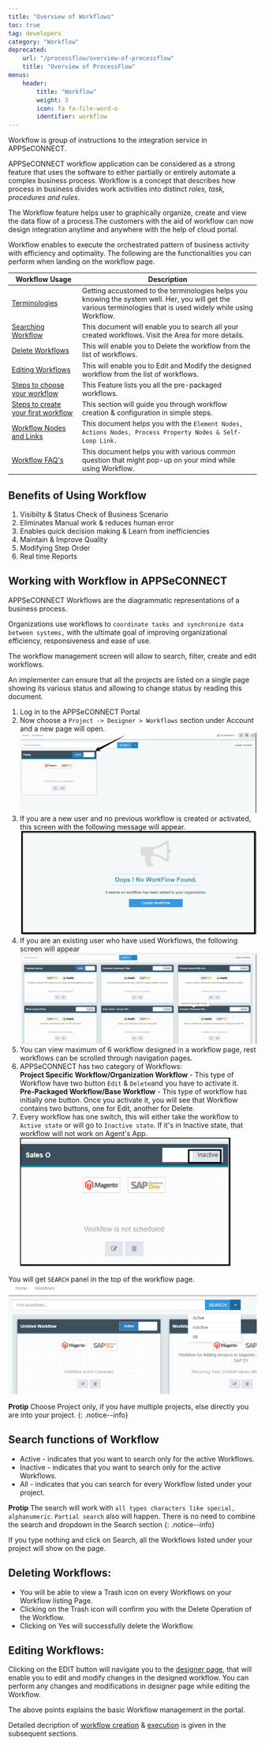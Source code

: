 ```yaml
---
title: "Overview of Workflows"
toc: true
tag: developers
category: "Workflow"
deprecated: 
    url: "/processflow/overview-of-processflow"
    title: "Overview of ProcessFlow"
menus: 
    header:
        title: "Workflow"
        weight: 3
        icon: fa fa-file-word-o
        identifier: workflow
---
```

Workflow is group of instructions to the integration service in APPSeCONNECT. 

APPSeCONNECT workflow application can be considered as a strong feature that uses the software to either partially or entirely automate a complex business process. Workflow is  a concept that describes how process in business divides work activities into distinct *roles, task, procedures and rules*.

The Workflow feature helps user to graphically organize, create and view the data flow of a process.The customers with the aid of workflow can now design integration anytime and anywhere with the help of cloud portal.

Workflow enables to execute the orchestrated pattern of business activity with efficiency and optimality. The following are the functionalities you can perform when landing on the workflow page.

|Workflow Usage|Description|
|-----|----------|
|[Terminologies](/workflow/Terminologies/)|Getting accustomed to the terminologies helps you knowing the system well. Her, you will get the various terminologies that is used widely while using Workflow.|
|[Searching Workflow](/workflow/overview/#search-functions-of-workflow)| This document will enable you to search all your created workflows. Visit the Area for more details.|
|[Delete Workflows](/workflow/overview/#deleting-workflows)| This will enable you to Delete the workflow from the list of workflows.|
|[Editing Workflows](/workflow/overview/#editing-workflows)| This will enable you to Edit and Modify the designed workflow from the list of workflows.|
|[Steps to choose your workflow](/workflow/steps-to-choose-your-workflow/)  |This Feature lists you all the pre-packaged workflows.|
|[Steps to create your first workflow](/workflow/steps-to-create-your-first-workflow/) |This section will guide you through workflow creation & configuration in simple steps.|
|[Workflow Nodes and Links](/workflow/workflow-nodes-and-links/)| This document helps you with the `Element Nodes, Actions Nodes, Process Property Nodes & Self-Loop Link.`| 
|[Workflow FAQ's](/workflow/faqs/)| This document helps you with various common question that might pop-up on your mind while using Workflow.|

## Benefits of Using Workflow 

1. Visibilty & Status Check of Business Scenario
2. Eliminates Manual work & reduces human error
3. Enables quick decision making & Learn from inefficiencies
4. Maintain & Improve Quality
5. Modifying Step Order
6. Real time Reports

## Working with Workflow in APPSeCONNECT

 APPSeCONNECT Workflows are the diagrammatic representations of a business process.  

 Organizations use workflows to `coordinate tasks and synchronize data between systems,` with the ultimate goal of improving organizational efficiency, responsiveness and ease of use.

 The workflow management screen will allow to search, filter, create and edit workflows.

 An implementer can ensure that all the projects are listed on a single page showing its various status and allowing to change status by reading this document.

 1. Log in to the APPSeCONNECT Portal
 2. Now choose a `Project -> Designer > Workflows` section under Account and a new page will open.    
  ![Workflow](/staticfiles/workflow-management/media/Workflow.png)
 3. If you are a new user and no previous workflow is created or activated, this screen with the following message will appear.  
![NoWorkflow](/staticfiles/workflow-management/media/NoWorkflow.png)
 4.  If you are an existing user who have used Workflows, the following screen will appear
![Workflow_Landing](/staticfiles/workflow-management/media/Workflow_Landing.png)
 5. You can view maximum of 6 workflow designed in a workflow page, rest workflows can be scrolled through navigation pages.
 6. APPSeCONNECT has two category of Workflows:   
 **Project Specific Workflow/Organization Workflow** -  This type of Workflow have two button `Edit` & `Delete`and you have to activate it.    
 **Pre-Packaged Workflow/Base Workflow** - This type of workflow has initially one button. Once you activate it, you will see that Workflow contains two buttons, one for Edit, another for Delete.    
 7. Every workflow has one switch, this will either take the  workflow to `Active state` or will go to `Inactive state`. If it's in Inactive state, that workflow will not work on Agent's App.  
 ![Workflow_dialog](/staticfiles/workflow-management/media/Workflow_dialog.png)    

  You will get `SEARCH` panel in the top of the workflow page.    
 ![Search_Workflow](/staticfiles/workflow-management/media/Search_Workflow.png)

 **Protip** Choose Project only, if you have multiple projects, else directly you are into your project.
 {: .notice--info}

 
## Search functions of Workflow

* Active - indicates that you want to search only for the active Workflows.
* Inactive - indicates that you want to search only for the active Workflows.
* All - indicates that you can search for every Workflow listed under your project.


**Protip** The search will work with `all types characters like special, alphanumeric`. `Partial search` also will happen. There is no need to combine the search and dropdown in the Search section 
{: .notice--info}

If you type nothing and click on Search, all the Workflows listed under your project will show on the page.

## Deleting Workflows: 

* You will be able to view a Trash icon on every Workflows on your Workflow listing Page.
* Clicking on the Trash icon will confirm you with the Delete Operation of the Workflow.
* Clicking on Yes will successfully delete the Workflow.

## Editing Workflows: 

Clicking on the EDIT button will navigate you to the [designer page](/workflow/steps-to-create-your-first-workflow/), that will enable you to edit and modify changes in the designed workflow. You can perform any changes and modifications in designer page while editing the Workflow.

The above points explains the basic Workflow management in the portal.

Detailed decription of [workflow creation](/workflow/steps-to-create-your-first-workflow/) & [execution](/workflow/deploying-and-executing/) is given in the subsequent sections.
 
